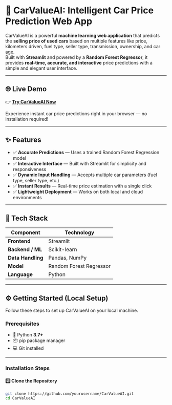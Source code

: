 # 🚗 **CarValueAI: Intelligent Car Price Prediction Web App**

CarValueAI is a powerful **machine learning web application** that predicts the **selling price of used cars** based on multiple features like price, kilometers driven, fuel type, seller type, transmission, ownership, and car age.  
Built with **Streamlit** and powered by a **Random Forest Regressor**, it provides **real-time, accurate, and interactive** price predictions with a simple and elegant user interface.

---

## 🌐 **Live Demo**
👉 [**Try CarValueAI Now**](https://car-value-ai.streamlit.app/)  

Experience instant car price predictions right in your browser — no installation required!

---

## ✨ **Features**

- ✅ **Accurate Predictions** — Uses a trained Random Forest Regression model  
- ✅ **Interactive Interface** — Built with Streamlit for simplicity and responsiveness  
- ✅ **Dynamic Input Handling** — Accepts multiple car parameters (fuel type, seller type, etc.)  
- ✅ **Instant Results** — Real-time price estimation with a single click  
- ✅ **Lightweight Deployment** — Works on both local and cloud environments  

---

## 🧰 **Tech Stack**

| Component | Technology |
|------------|-------------|
| **Frontend** | Streamlit |
| **Backend / ML** | Scikit-learn |
| **Data Handling** | Pandas, NumPy |
| **Model** | Random Forest Regressor |
| **Language** | Python |

---

## ⚙️ **Getting Started (Local Setup)**

Follow these steps to set up CarValueAI on your local machine.

### **Prerequisites**
- 🐍 Python **3.7+**
- 📦 pip package manager
- 💻 Git installed

---

### **Installation Steps**

#### 1️⃣ Clone the Repository
```bash
git clone https://github.com/yourusername/CarValueAI.git
cd CarValueAI
